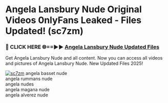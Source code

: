# Angela Lansbury Nude Original Videos 0nlyFans Leaked - Files Updated! (sc7zm)

<h3>🔴 CLICK HERE 🌐==►► <a href="https://tinyurl.com/4mcuefdz" rel="nofollow">Angela Lansbury Nude Updated Files</a></h3>

Get Angela Lansbury Nude and all content. Now you can access all videos and pictures of Angela Lansbury Nude. New Updated Files 2025!

[![sc7zm](https://i.imgur.com/StAQSOY.gif)](https://tinyurl.com/4mcuefdz)
angela basset nude<br>
angela rummans nude<br>
angela nudes<br>
angela magana nude<br>
angela alverez nude